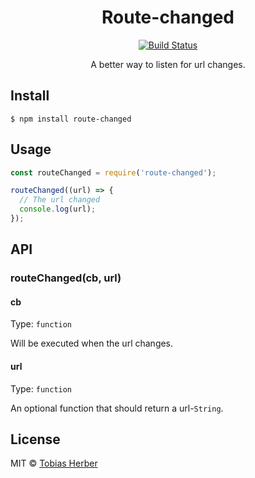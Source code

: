 <h1 align="center">Route-changed</h1>

<p align="center"><a href="https://travis-ci.org/herber/route-changed"><img src="https://travis-ci.org/herber/route-changed.svg?branch=master" alt="Build Status" /></a></p>

<p align="center">A better way to listen for url changes.<p>

## Install

```
$ npm install route-changed
```

## Usage

```js
const routeChanged = require('route-changed');

routeChanged((url) => {
  // The url changed
  console.log(url);
});
```

## API

### routeChanged(cb, url)

#### cb

Type: `function`

Will be executed when the url changes.

#### url

Type: `function`

An optional function that should return a url-`String`.

## License

MIT © [Tobias Herber](http://tobihrbr.com)
